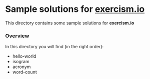 # Sample solutions for [exercism.io](http://exercism.io/)

This directory contains some sample solutions for **exercism.io**

### Overview 

In this directory you will find (in the right order):
* hello-world
* isogram
* acronym
* word-count

